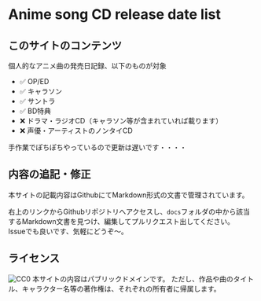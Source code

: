 # Anime song CD release date list

## このサイトのコンテンツ

個人的なアニメ曲の発売日記録、以下のものが対象

- ✅ OP/ED
- ✅ キャラソン
- ✅ サントラ
- ✅ BD特典
- ❌ ドラマ・ラジオCD（キャラソン等が含まれていれば載ります）
- ❌ 声優・アーティストのノンタイCD
  
手作業でぽちぽちやっているので更新は遅いです・・・・

## 内容の追記・修正

本サイトの記載内容はGithubにてMarkdown形式の文書で管理されています。

右上のリンクからGithubリポジトリへアクセスし、`docs`フォルダの中から該当するMarkdown文書を見つけ、編集してプルリクエスト出してください。  
Issueでも良いです、気軽にどうぞ～。

## ライセンス
<img src="https://i.creativecommons.org/p/zero/1.0/88x31.png" alt="CC0" />  
本サイトの内容はパブリックドメインです。  
ただし、作品や曲のタイトル、キャラクター名等の著作権は、それぞれの所有者に帰属します。
